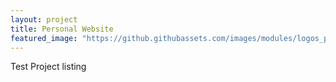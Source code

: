```yaml
---
layout: project
title: Personal Website
featured_image: "https://github.githubassets.com/images/modules/logos_page/GitHub-Mark.png"
---
```

Test Project listing
